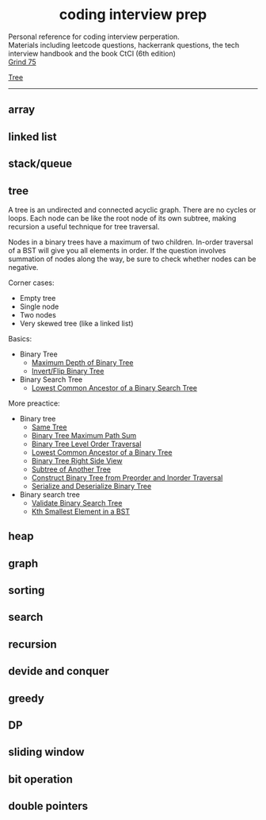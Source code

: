 <h1 align="center">coding interview prep</h1>


Personal reference for coding interview perperation.  
Materials including leetcode questions, hackerrank questions, the tech interview handbook and the book CtCI (6th edition)  
[Grind 75](https://www.techinterviewhandbook.org/grind75)

[Tree](#tree)

***

## array

## linked list																									

## stack/queue																									

## <a name="tree"></a>tree
A tree is an undirected and connected acyclic graph. There are no cycles or loops. Each node can be like the root node of its own subtree, making recursion a useful technique for tree traversal.

Nodes in a binary trees have a maximum of two children. In-order traversal of a BST will give you all elements in order. If the question involves summation of nodes along the way, be sure to check whether nodes can be negative.

Corner cases:  
* Empty tree  
* Single node  
* Two nodes  
* Very skewed tree (like a linked list)  

Basics:
<ul class=""><li>Binary Tree<ul class=""><li><a href="https://leetcode.com/problems/maximum-depth-of-binary-tree/" target="_blank" rel="noopener noreferrer">Maximum Depth of Binary Tree</a></li><li><a href="https://leetcode.com/problems/invert-binary-tree/" target="_blank" rel="noopener noreferrer">Invert/Flip Binary Tree</a></li></ul></li><li>Binary Search Tree<ul class=""><li><a href="https://leetcode.com/problems/lowest-common-ancestor-of-a-binary-search-tree/" target="_blank" rel="noopener noreferrer">Lowest Common Ancestor of a Binary Search Tree</a></li></ul></li></ul>

More preactice:
<ul class=""><li>Binary tree<ul class=""><li><a href="https://leetcode.com/problems/same-tree/" target="_blank" rel="noopener noreferrer">Same Tree</a></li><li><a href="https://leetcode.com/problems/binary-tree-maximum-path-sum/" target="_blank" rel="noopener noreferrer">Binary Tree Maximum Path Sum</a></li><li><a href="https://leetcode.com/problems/binary-tree-level-order-traversal/" target="_blank" rel="noopener noreferrer">Binary Tree Level Order Traversal</a></li><li><a href="https://leetcode.com/problems/lowest-common-ancestor-of-a-binary-tree/" target="_blank" rel="noopener noreferrer">Lowest Common Ancestor of a Binary Tree</a></li><li><a href="https://leetcode.com/problems/binary-tree-right-side-view/" target="_blank" rel="noopener noreferrer">Binary Tree Right Side View</a></li><li><a href="https://leetcode.com/problems/subtree-of-another-tree/" target="_blank" rel="noopener noreferrer">Subtree of Another Tree</a></li><li><a href="https://leetcode.com/problems/construct-binary-tree-from-preorder-and-inorder-traversal/" target="_blank" rel="noopener noreferrer">Construct Binary Tree from Preorder and Inorder Traversal</a></li><li><a href="https://leetcode.com/problems/serialize-and-deserialize-binary-tree/" target="_blank" rel="noopener noreferrer">Serialize and Deserialize Binary Tree</a></li></ul></li><li>Binary search tree<ul class=""><li><a href="https://leetcode.com/problems/validate-binary-search-tree/" target="_blank" rel="noopener noreferrer">Validate Binary Search Tree</a></li><li><a href="https://leetcode.com/problems/kth-smallest-element-in-a-bst/" target="_blank" rel="noopener noreferrer">Kth Smallest Element in a BST</a></li></ul></li></ul>

## heap																									

## graph																									

## sorting

## search																									
																									
## recursion																									

## devide and conquer																								

## greedy

## DP																									
																									
## sliding window																									

## bit operation																								

## double pointers																									
